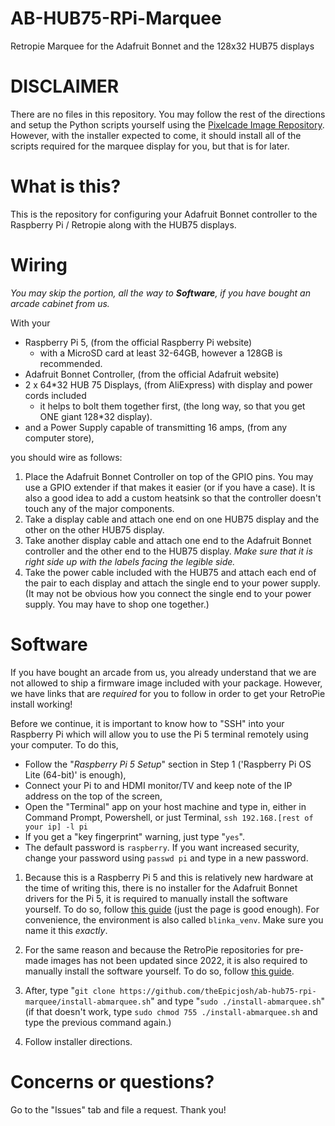 # AB-HUB75-RPi-Marquee
Retropie Marquee for the Adafruit Bonnet and the 128x32 HUB75 displays

# DISCLAIMER
There are no files in this repository. You may follow the rest of the directions and setup the Python scripts yourself using the [Pixelcade Image Repository](https://github.com/alinke/pixelcade). However, with the installer expected to come, it should install all of the scripts required for the marquee display for you, but that is for later.

# What is this?
This is the repository for configuring your Adafruit Bonnet controller to the Raspberry Pi / Retropie along with the HUB75 displays.

# Wiring
*You may skip the portion, all the way to __Software__, if you have bought an arcade cabinet from us.*

With your
* Raspberry Pi 5, (from the official Raspberry Pi website)
  * with a MicroSD card at least 32-64GB, however a 128GB is recommended. 
* Adafruit Bonnet Controller, (from the official Adafruit website)
* 2 x 64*32 HUB 75 Displays, (from AliExpress) with display and power cords included
  * it helps to bolt them together first, (the long way, so that you get ONE giant 128*32 display).
* and a Power Supply capable of transmitting 16 amps, (from any computer store),

you should wire as follows:

1. Place the Adafruit Bonnet Controller on top of the GPIO pins. You may use a GPIO extender if that makes it easier (or if you have a case). It is also a good idea to add a custom heatsink so that the controller doesn't touch any of the major components.
2. Take a display cable and attach one end on one HUB75 display and the other on the other HUB75 display.
3. Take another display cable and attach one end to the Adafruit Bonnet controller and the other end to the HUB75 display. *Make sure that it is right side up with the labels facing the legible side.*
4. Take the power cable included with the HUB75 and attach each end of the pair to each display and attach the single end to your power supply. (It may not be obvious how you connect the single end to your power supply. You may have to shop one together.)

# Software
If you have bought an arcade from us, you already understand that we are not allowed to ship a firmware image included with your package.
However, we have links that are *required* for you to follow in order to get your RetroPie install working!

Before we continue, it is important to know how to "SSH" into your Raspberry Pi which will allow you to use the Pi 5 terminal remotely using your computer.
To do this, 
* Follow the "*Raspberry Pi 5 Setup*" section in Step 1 ('Raspberry Pi OS Lite (64-bit)' is enough),
* Connect your Pi to and HDMI monitor/TV and keep note of the IP address on the top of the screen,
* Open the "Terminal" app on your host machine and type in, either in Command Prompt, Powershell, or just Terminal, `ssh 192.168.[rest of your ip] -l pi`
* If you get a "key fingerprint" warning, just type "`yes`".
* The default password is `raspberry`. If you want increased security, change your password using `passwd pi` and type in a new password.

1. Because this is a Raspberry Pi 5 and this is relatively new hardware at the time of writing this, there is no installer for the Adafruit Bonnet drivers for the Pi 5, it is required to manually install the software yourself. To do so, follow [this guide](https://learn.adafruit.com/rgb-matrix-panels-with-raspberry-pi-5/raspberry-pi-5-setup) (just the page is good enough). For convenience, the environment is also called `blinka_venv`. Make sure you name it this *exactly*.

2. For the same reason and because the RetroPie repositories for pre-made images has not been updated since 2022, it is also required to manually install the software yourself. To do so, follow [this guide](https://retropie.org.uk/docs/Manual-Installation/).

4. After, type "`git clone https://github.com/theEpicjosh/ab-hub75-rpi-marquee/install-abmarquee.sh`" and type "`sudo ./install-abmarquee.sh`" (if that doesn't work, type `sudo chmod 755 ./install-abmarquee.sh` and type the previous command again.)
5. Follow installer directions.

# Concerns or questions?
Go to the "Issues" tab and file a request. Thank you!
